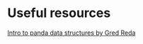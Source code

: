 # Useful resources
[Intro to panda data structures by Gred Reda](http://www.gregreda.com/2013/10/26/intro-to-pandas-data-structures/)
